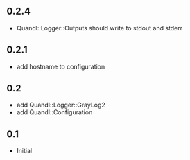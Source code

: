 ## 0.2.4

* Quandl::Logger::Outputs should write to stdout and stderr


## 0.2.1

* add hostname to configuration


## 0.2

* add Quandl::Logger::GrayLog2
* add Quandl::Configuration


## 0.1

* Initial